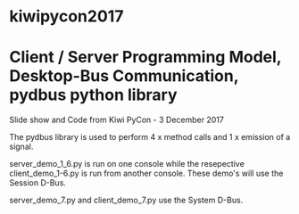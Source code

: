 # kiwipycon2017 
# Client / Server Programming Model, Desktop-Bus Communication, pydbus python library

Slide show and Code from Kiwi PyCon - 3 December 2017

The pydbus library is used to perform 4 x method calls and 1 x emission of a signal.

server_demo_1_6.py is run on one console while the resepective client_demo_1-6.py is run from another console. These demo's will use the Session D-Bus.

server_demo_7.py and client_demo_7.py use the System D-Bus.



